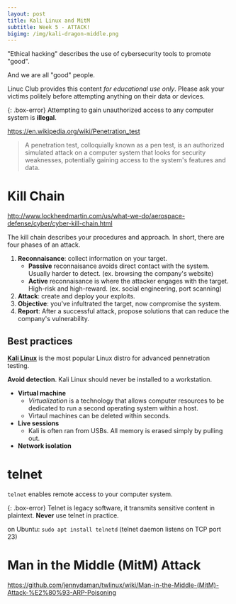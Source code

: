 ```yaml
---
layout: post
title: Kali Linux and MitM
subtitle: Week 5 - ATTACK!
bigimg: /img/kali-dragon-middle.png
---
```


"Ethical hacking" describes the use of cybersecurity tools to promote "good".

And we are all "good" people.

Linuc Club provides this content *for educational use only*. Please ask your victims politely before attempting anything on their data or devices.

{: .box-error}
Attempting to gain unauthorized access to any computer system is **illegal**.

<https://en.wikipedia.org/wiki/Penetration_test>

> A penetration test, colloquially known as a pen test, is an authorized simulated attack on a computer system that looks for security weaknesses, potentially gaining access to the system's features and data.

# Kill Chain

<http://www.lockheedmartin.com/us/what-we-do/aerospace-defense/cyber/cyber-kill-chain.html>

The kill chain describes your procedures and approach. In short, there are four phases of an attack.

1. **Reconnaisance**: collect information on your target.
    - **Passive** reconnaisance avoids direct contact with the system. Usually harder to detect. (ex. browsing the company's website)
    - **Active** reconnaisance is where the attacker engages with the target. High-risk and high-reward. (ex. social engineering, port scanning)
2. **Attack**: create and deploy your exploits.
3. **Objective**: you've infultrated the target, now compromise the system.
4. **Report**: After a successful attack, propose solutions that can reduce the company's vulnerability.

## Best practices

[**Kali Linux**](https://www.kali.org/) is the most popular Linux distro for advanced pennetration testing.

**Avoid detection**. Kali Linux should never be installed to a workstation.

- **Virtual machine**
    - *Virtualization* is a technology that allows computer resources to be dedicated to run a second operating system within a host.
    - Virtaul machines can be deleted within seconds.
- **Live sessions**
    - Kali is often ran from USBs. All memory is erased simply by pulling out.
- **Network isolation**

# telnet

`telnet` enables remote access to your computer system.

{: .box-error}
Telnet is legacy software, it transmits sensitive content in plaintext. **Never** use telnet in practice.

on Ubuntu: `sudo apt install telnetd` (telnet daemon listens on TCP port 23)

# Man in the Middle (MitM) Attack

<https://github.com/jennydaman/twlinux/wiki/Man-in-the-Middle-(MitM)-Attack-%E2%80%93-ARP-Poisoning>
